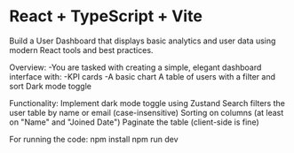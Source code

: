 # React + TypeScript + Vite

Build a User Dashboard that displays basic analytics and user data using modern React
tools and best practices.


Overview:
-You are tasked with creating a simple, elegant dashboard interface with:
-KPI cards
-A basic chart
A table of users with a filter and sort
Dark mode toggle

Functionality:
Implement dark mode toggle using Zustand
Search filters the user table by name or email (case-insensitive)
Sorting on columns (at least on "Name" and "Joined Date")
Paginate the table (client-side is fine)

For running the code:
npm install
npm run dev



